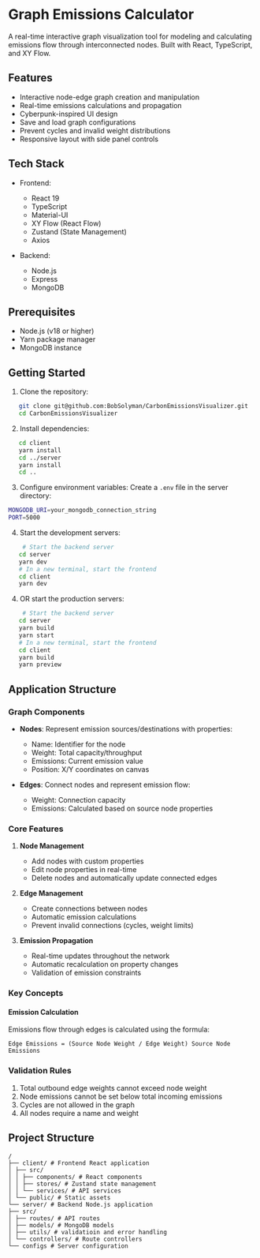 # Graph Emissions Calculator

A real-time interactive graph visualization tool for modeling and calculating emissions flow through interconnected nodes. Built with React, TypeScript, and XY Flow.

## Features

- Interactive node-edge graph creation and manipulation
- Real-time emissions calculations and propagation
- Cyberpunk-inspired UI design
- Save and load graph configurations
- Prevent cycles and invalid weight distributions
- Responsive layout with side panel controls

## Tech Stack

- Frontend:

  - React 19
  - TypeScript
  - Material-UI
  - XY Flow (React Flow)
  - Zustand (State Management)
  - Axios

- Backend:
  - Node.js
  - Express
  - MongoDB

## Prerequisites

- Node.js (v18 or higher)
- Yarn package manager
- MongoDB instance

## Getting Started

1. Clone the repository:

```bash
   git clone git@github.com:BobSolyman/CarbonEmissionsVisualizer.git
   cd CarbonEmissionsVisualizer
```

2. Install dependencies:

```bash
   cd client
   yarn install
   cd ../server
   yarn install
   cd ..
```

3. Configure environment variables:
   Create a `.env` file in the server directory:

```bash
MONGODB_URI=your_mongodb_connection_string
PORT=5000
```

4. Start the development servers:

```bash
    # Start the backend server
   cd server
   yarn dev
   # In a new terminal, start the frontend
   cd client
   yarn dev
```

4. OR start the production servers:

```bash
    # Start the backend server
   cd server
   yarn build
   yarn start
   # In a new terminal, start the frontend
   cd client
   yarn build
   yarn preview
```

## Application Structure

### Graph Components

- **Nodes**: Represent emission sources/destinations with properties:

  - Name: Identifier for the node
  - Weight: Total capacity/throughput
  - Emissions: Current emission value
  - Position: X/Y coordinates on canvas

- **Edges**: Connect nodes and represent emission flow:
  - Weight: Connection capacity
  - Emissions: Calculated based on source node properties

### Core Features

1. **Node Management**

   - Add nodes with custom properties
   - Edit node properties in real-time
   - Delete nodes and automatically update connected edges

2. **Edge Management**

   - Create connections between nodes
   - Automatic emission calculations
   - Prevent invalid connections (cycles, weight limits)

3. **Emission Propagation**
   - Real-time updates throughout the network
   - Automatic recalculation on property changes
   - Validation of emission constraints

### Key Concepts

#### Emission Calculation

Emissions flow through edges is calculated using the formula:

```
Edge Emissions = (Source Node Weight / Edge Weight) Source Node Emissions
```

### Validation Rules

1. Total outbound edge weights cannot exceed node weight
2. Node emissions cannot be set below total incoming emissions
3. Cycles are not allowed in the graph
4. All nodes require a name and weight

## Project Structure

```
/
├── client/ # Frontend React application
│ ├── src/
│ │ ├── components/ # React components
│ │ ├── stores/ # Zustand state management
│ │ └── services/ # API services
│ └── public/ # Static assets
└── server/ # Backend Node.js application
├── src/
│ ├── routes/ # API routes
│ ├── models/ # MongoDB models
│ ├── utils/ # validatioin and error handling
│ └── controllers/ # Route controllers
└── configs # Server configuration
```
